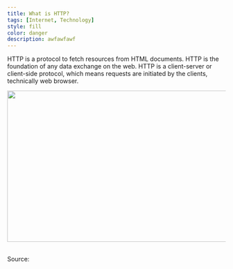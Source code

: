 ```yaml
---
title: What is HTTP?
tags: [Internet, Technology]
style: fill
color: danger
description: awfawfawf
---
```



HTTP is a protocol to fetch resources from HTML documents. HTTP is the foundation of any data exchange on the web. HTTP is a client-server or client-side protocol, which means requests are initiated by the clients, technically web browser. 


<img src="" width="600" height="350" class="center">
&nbsp;

Source: 